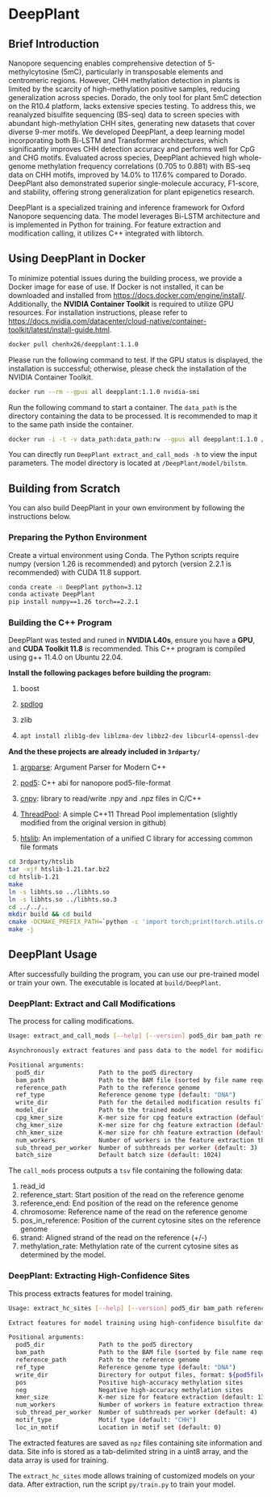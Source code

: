 # DeepPlant

## Brief Introduction

Nanopore sequencing enables comprehensive detection of 5-methylcytosine (5mC), particularly in transposable elements and centromeric regions. However, CHH methylation detection in plants is limited by the scarcity of high-methylation positive samples, reducing generalization across species. Dorado, the only tool for plant 5mC detection on the R10.4 platform, lacks extensive species testing. To address this, we reanalyzed bisulfite sequencing (BS-seq) data to screen species with abundant high-methylation CHH sites, generating new datasets that cover diverse 9-mer motifs. We developed DeepPlant, a deep learning model incorporating both Bi-LSTM and Transformer architectures, which significantly improves CHH detection accuracy and performs well for CpG and CHG motifs. Evaluated across species, DeepPlant achieved high whole-genome methylation frequency correlations (0.705 to 0.881) with BS-seq data on CHH motifs, improved by 14.0% to 117.6% compared to Dorado. DeepPlant also demonstrated superior single-molecule accuracy, F1-score, and stability, offering strong generalization for plant epigenetics research.

DeepPlant is a specialized training and inference framework for Oxford Nanopore sequencing data. The model leverages Bi-LSTM architecture and is implemented in Python for training. For feature extraction and modification calling, it utilizes C++ integrated with libtorch.

## Using DeepPlant in Docker

To minimize potential issues during the building process, we provide a Docker image for ease of use. If Docker is not installed, it can be downloaded and installed from https://docs.docker.com/engine/install/. Additionally, the **NVIDIA Container Toolkit** is required to utilize GPU resources. For installation instructions, please refer to https://docs.nvidia.com/datacenter/cloud-native/container-toolkit/latest/install-guide.html.

```bash
docker pull chenhx26/deepplant:1.1.0
```

Please run the following command to test. If the GPU status is displayed, the installation is successful; otherwise, please check the installation of the NVIDIA Container Toolkit.
```bash
docker run --rm --gpus all deepplant:1.1.0 nvidia-smi
```

Run the following command to start a container. The `data_path` is the directory containing the data to be processed. It is recommended to map it to the same path inside the container.
```bash
docker run -i -t -v data_path:data_path:rw --gpus all deepplant:1.1.0 /bin/bash
```

You can directly run `DeepPlant extract_and_call_mods -h` to view the input parameters. The model directory is located at `/DeepPlant/model/bilstm`.


## Building from Scratch

You can also build DeepPlant in your own environment by following the instructions below.

### Preparing the Python Environment

Create a virtual environment using Conda. The Python scripts require numpy (version 1.26 is recommended) and pytorch (version 2.2.1 is recommended) with CUDA 11.8 support.

```bash
conda create -n DeepPlant python=3.12
conda activate DeepPlant
pip install numpy==1.26 torch==2.2.1
```

### Building the C++ Program

DeepPlant was tested and runed in **NVIDIA L40s**,  ensure you have a **GPU**, and **CUDA Toolkit 11.8** is recommended. This C++ program is compiled using g++ 11.4.0 on Ubuntu 22.04.

**Install the following packages before building the program:**

1. boost

2. [spdlog](https://github.com/gabime/spdlog "spdlog")

3. zlib

4. ```bash
   apt install zlib1g-dev liblzma-dev libbz2-dev libcurl4-openssl-dev
   ```

**And the these projects are already included in `3rdparty/`**

1. [argparse](https://github.com/p-ranav/argparse "argparse"): Argument Parser for Modern C++

2. [pod5](https://github.com/nanoporetech/pod5-file-format "pod5"): C++ abi for nanopore pod5-file-format

3. [cnpy](https://github.com/rogersce/cnpy "cnpy"): library to read/write .npy and .npz files in C/C++

4. [ThreadPool](https://github.com/progschj/ThreadPool "ThreadPool"): A simple C++11 Thread Pool implementation (slightly modified from the original version in github)

5. [htslib](https://github.com/samtools/htslib "htslib"): An implementation of a unified C library for accessing common file formats

```bash
cd 3rdparty/htslib
tar -xjf htslib-1.21.tar.bz2
cd htslib-1.21
make
ln -s libhts.so ../libhts.so
ln -s libhts.so ../libhts.so.3
cd ../../..
mkdir build && cd build
cmake -DCMAKE_PREFIX_PATH=`python -c 'import torch;print(torch.utils.cmake_prefix_path)'` ..
make -j
```

## DeepPlant Usage

After successfully building the program, you can use our pre-trained model or train your own. The executable is located at `build/DeepPlant`.

### DeepPlant: Extract and Call Modifications

The process for calling modifications.

```bash
Usage: extract_and_call_mods [--help] [--version] pod5_dir bam_path reference_path ref_type write_dir model_dir cpg_kmer_size chg_kmer_size chh_kmer_size num_workers sub_thread_per_worker batch_size

Asynchronously extract features and pass data to the model for modification results.

Positional arguments:
  pod5_dir               Path to the pod5 directory 
  bam_path               Path to the BAM file (sorted by file name required) 
  reference_path         Path to the reference genome 
  ref_type               Reference genome type (default: "DNA")
  write_dir              Path for the detailed modification results files 
  model_dir              Path to the trained models 
  cpg_kmer_size          K-mer size for cpg feature extraction (default: 51)
  chg_kmer_size          K-mer size for chg feature extraction (default: 51)
  chh_kmer_size          K-mer size for chh feature extraction (default: 13)
  num_workers            Number of workers in the feature extraction thread pool, each handling one pod5 file and its corresponding SAM reads (default: 3)
  sub_thread_per_worker  Number of subthreads per worker (default: 3)
  batch_size             Default batch size (default: 1024)
```

The `call_mods` process outputs a `tsv` file containing the following data:

1. read_id
2. reference_start: Start position of the read on the reference genome
3. reference_end: End position of the read on the reference genome
4. chromosome: Reference name of the read on the reference genome
5. pos_in_reference: Position of the current cytosine sites on the reference genome
6. strand: Aligned strand of the read on the reference (+/-)
7. methylation_rate: Methylation rate of the current cytosine sites as determined by the model.


### DeepPlant: Extracting High-Confidence Sites

This process extracts features for model training.

```bash
Usage: extract_hc_sites [--help] [--version] pod5_dir bam_path reference_path ref_type write_dir pos neg kmer_size num_workers sub_thread_per_worker motif_type loc_in_motif

Extract features for model training using high-confidence bisulfite data.

Positional arguments:
  pod5_dir               Path to the pod5 directory 
  bam_path               Path to the BAM file (sorted by file name required) 
  reference_path         Path to the reference genome 
  ref_type               Reference genome type (default: "DNA")
  write_dir              Directory for output files, format: ${pod5filename}.npy 
  pos                    Positive high-accuracy methylation sites 
  neg                    Negative high-accuracy methylation sites 
  kmer_size              K-mer size for feature extraction (default: 13)
  num_workers            Number of workers in feature extraction thread pool, each handling one pod5 file and its corresponding SAM reads (default: 5)
  sub_thread_per_worker  Number of subthreads per worker (default: 4)
  motif_type             Motif type (default: "CHH")
  loc_in_motif           Location in motif set (default: 0)
```

The extracted features are saved as `npz` files containing site information and data. Site info is stored as a tab-delimited string in a uint8 array, and the data array is used for training.

The `extract_hc_sites` mode allows training of customized models on your data. After extraction, run the script `py/train.py` to train your model.
